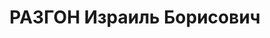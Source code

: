 ---
title: РАЗГОН Израиль Борисович
description: "Род. в 1892, Дагестан, г. Темир-Хан-Шура, еврей, обр.: среднее военное,\
  \ окончил Военную Академию РККА, член ВКП(б) с 1908 г. Проживал: Москва, Чистопрудный\
  \ бул., д. 12, корп. 5, кв. 15. 1925 военком Военной Академии РККА, 1925-1926 назир\
  \ по военным делам Бухарской Народной Советской Республики, 1926-1927 военный советник\
  \ в Китае (начальник ПУ КНА), начальник гидрографического управления Управления\
  \ ВМС РККА, помощник командующего БФ, 05.1932-02.1936 помощник командующего ЧФ,\
  \ . Награжден орденом Красной Звезды 1-й степени Бухарской Народной Советской Республики,\
  \ 1937 начальник Управления вооружения УВМС РККА, корпусной комиссар \n  Арестован\
  \ 16.08.1937. Обв. в участии в к.-р. организации. Приговор: ВК ВС СССР, 02.12.1937\
  \ – ВМН. Расстрелян 02.12.1937. \n  Реабилитирован"
---